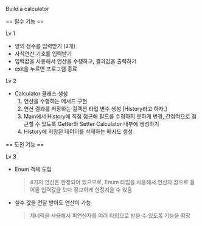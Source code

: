 Build a calculator

== 필수 기능 ==

Lv 1

- 양의 정수를 입력받기 (2개)
- 사칙연산 기호를 입력받기
- 입력값을 사용해서 연산을 수행하고, 결과값을 출력하기
- exit을 누르면 프로그램 종료

Lv 2

- Calculator 클래스 생성
  1. 연산을 수행하는 메서드 구현
  2. 연산 결과를 저장하는 컬렉션 타입 변수 생성 [History라고 하자.]
  3. Main에서 History에 직접 접근해 필드를 수정하지 못하게 변경, 간접적으로 접근할 수 있도록 Getter와 Setter Calculator 내부에 생성하기
  4. History에 저장된 데이터를 삭제하는 메서드 생성


== 도전 기능 ==

Lv 3

- Enum 객체 도입
  > 4가지 연산은 한정되어 있으므로, Enum 타입을 사용해서 연산자 값으로 들어올 입력값을 보다 정교하게 한정지을 수 있음
- 실수 값을 전달 받아도 연산이 가능
  > 제네릭을 사용해서 피연산자를 여러 타입으로 받을 수 있도록 기능을 확장
